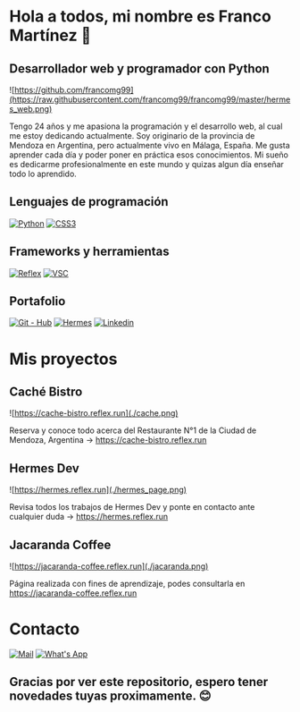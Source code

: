 # Hola a todos, mi nombre es Franco Martínez 👋
## Desarrollador web y programador con Python

![https://github.com/francomg99](https://raw.githubusercontent.com/francomg99/francomg99/master/hermes_web.png)

Tengo 24 años y me apasiona la programación y el desarrollo web, al cual me estoy dedicando actualmente. Soy originario de la provincia de Mendoza en Argentina, pero actualmente vivo en Málaga, España.
Me gusta aprender cada día y poder poner en práctica esos conocimientos. Mi sueño es dedicarme profesionalmente en este mundo y quizas algun día enseñar todo lo aprendido.

## Lenguajes de programación
[![Python](https://img.shields.io/badge/Python-%233776AB?style=for-the-badge&logo=python&logoColor=white&labelColor=101010)]()
[![CSS3](https://img.shields.io/badge/CSS3-%231572B6?style=for-the-badge&logo=css3&logoColor=white&labelColor=101010)]()

## Frameworks y herramientas
[![Reflex](https://img.shields.io/badge/REFLEX-%23181717?style=for-the-badge&logo=resend&logoColor=white&labelColor=101010)]()
[![VSC](https://img.shields.io/badge/VISUAL%20STUDIO%20CODE-%23007ACC?style=for-the-badge&logo=visualstudiocode&labelColor=101010)]()

## Portafolio
[![Git - Hub](https://img.shields.io/badge/GIT--HUB-%23181717?style=for-the-badge&logo=github&labelColor=101010)]()
[![Hermes](https://img.shields.io/badge/HERMES-%23D1181E?style=for-the-badge&logo=hetzner&labelColor=101010)]()
[![Linkedin](https://img.shields.io/badge/LINKEDIN-%230A66C2?style=for-the-badge&logo=linkedin&labelColor=101010)]()

# Mis proyectos

## Caché Bistro

![https://cache-bistro.reflex.run](./cache.png)

Reserva y conoce todo acerca del Restaurante N°1 de la Ciudad de Mendoza, Argentina -> https://cache-bistro.reflex.run

## Hermes Dev

![https://hermes.reflex.run](./hermes_page.png)

Revisa todos los trabajos de Hermes Dev y ponte en contacto ante cualquier duda -> https://hermes.reflex.run

## Jacaranda Coffee

![https://jacaranda-coffee.reflex.run](./jacaranda.png)

Página realizada con fines de aprendizaje, podes consultarla en https://jacaranda-coffee.reflex.run

# Contacto

[![Mail](https://img.shields.io/badge/Gmail-red?style=for-the-badge&logo=gmail&labelColor=white&link=https%3A%2F%2Fmail.google.com%2Fmail%2Fu%2F0%2F%23inbox%3Fcompose%3DCllgCKHRtgQwSnjwwPCwbnZvQnfzXGFplcwVmqFpfmjhBlPdtMTTgfsMhkBNrWltKhHbtqPhzsq
)]()
[![What's App](https://img.shields.io/badge/What's%20App-%2325D366?style=for-the-badge&logo=whatsapp&labelColor=white&link=https%3A%2F%2Fwa.me%2F%2B34625779836
)]()

## Gracias por ver este repositorio, espero tener novedades tuyas proximamente. 😊

<!--
**francomg99/francomg99** is a ✨ _special_ ✨ repository because its `README.md` (this file) appears on your GitHub profile.

Here are some ideas to get you started:

- 🔭 I’m currently working on ...
- 🌱 I’m currently learning ...
- 👯 I’m looking to collaborate on ...
- 🤔 I’m looking for help with ...
- 💬 Ask me about ...
- 📫 How to reach me: ...
- 😄 Pronouns: ...
- ⚡ Fun fact: ...
-->

